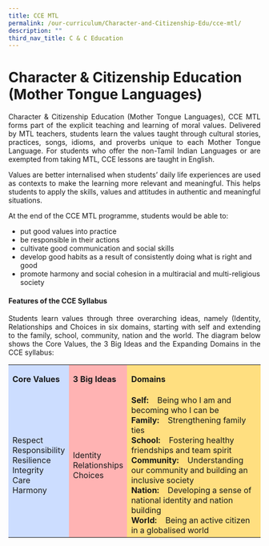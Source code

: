 ```yaml
---
title: CCE MTL
permalink: /our-curriculum/Character-and-Citizenship-Edu/cce-mtl/
description: ""
third_nav_title: C & C Education
---
```

# Character & Citizenship Education (Mother Tongue Languages)

<p align="Justify">Character & Citizenship Education (Mother Tongue Languages), CCE MTL forms part of the explicit teaching and learning of moral values. Delivered by MTL teachers, students learn the values taught through cultural stories, practices, songs, idioms, and proverbs unique to each Mother Tongue Language. For students who offer the non-Tamil Indian Languages or are exempted from taking MTL, CCE lessons are taught in English.</p>

<p align="Justify">Values are better internalised when students’ daily life experiences are used as contexts to make the learning more relevant and meaningful. This helps students to apply the skills, values and attitudes in authentic and meaningful situations.  </p>

At the end of the CCE MTL programme, students would be able to:

* put good values into practice
* be responsible in their actions
* cultivate good communication and social skills
* develop good habits as a result of consistently doing what is right and good
* promote harmony and social cohesion in a multiracial and multi-religious society

#### Features of the CCE Syllabus

<p align="Justify">Students learn values through three overarching ideas, namely (Identity, Relationships and Choices in six domains, starting with self and extending to the family, school, community, nation and the world. The diagram below shows the Core Values, the 3 Big Ideas and the Expanding Domains in the CCE syllabus:</p>

<table>
<tbody>
<tr>
<td style="background-color: #ccddff;">
<p><strong>Core Values</strong></p>
</td>
<td style="background-color: #ffb3b3;">
<p><strong>3 Big Ideas</strong></p>
</td>
<td style="background-color: #ffdf80;">
<p><strong>Domains</strong></p>
</td>
</tr>
<tr>
<td style="background-color:  #ccddff;">
<p>Respect<br /> Responsibility<br /> Resilience<br /> Integrity<br /> Care<br /> Harmony</p>
</td>
<td style="background-color: #ffb3b3;">
<p>Identity<br /> Relationships<br /> Choices</p>
</td>
<td style="background-color: #ffdf80;">
<strong>Self:&nbsp; &nbsp;</strong>&nbsp;Being who I am and becoming who I can be<br /> <strong>Family:&nbsp; &nbsp;</strong>&nbsp;Strengthening family ties<br /> <strong>School:&nbsp; &nbsp;</strong>&nbsp;Fostering healthy friendships and team spirit<br /> <strong>Community:&nbsp; &nbsp;</strong>&nbsp;Understanding our community and building an inclusive society<br /> <strong>Nation:&nbsp; &nbsp;</strong>&nbsp;Developing a sense of national identity and nation building<br /> <strong>World:&nbsp; &nbsp;</strong>&nbsp;Being an active citizen in a globalised world
</td>
</tr>
</tbody>
</table>